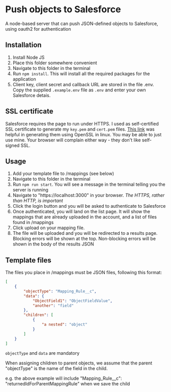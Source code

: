 # Push objects to Salesforce

A node-based server that can push JSON-defined objects to Salesforce, using oauth2 for authentication


## Installation

1. Install Node JS
2. Place this folder somewhere convenient
3. Navigate to this folder in the terminal
4. Run `npm install`. This will install all the required packages for the application
5. Client key, client secret and callback URL are stored in the file .env. Copy the supplied `.example.env` file as `.env` and enter your own Salesforce detais.

## SSL certificate
Salesforce requires the page to run under HTTPS. I used as self-certified SSL certificate to generate my `key.pem` and `cert.pem` files. [This link](https://web.archive.org/web/20120203022122/http://www.silassewell.com/blog/2010/06/03/node-js-https-ssl-server-example/) was helpful in generating them using OpenSSL in linux. You may be able to just use mine. Your browser will complain either way - they don't like self-signed SSL.

## Usage

1. Add your template file to /mappings (see below)
2. Navigate to this folder in the terminal
3. Run `npm run start`. You will see a message in the terminal telling you the server is running
4. Navigate to "https://localhost:3000" in your browser. *The HTTPS, rather than HTTP, is important*
5. Click the login button and you will be asked to authenticate to Salesforce
6. Once authenticated, you will land on the list page. It will show the mappings that are already uploaded in the account, and a list of files found in /mappings
7. Click upload on your mapping file.
8. The file will be uploaded and you will be redirected to a results page. Blocking errors will be shown at the top. Non-blocking errors will be shown in the body of the results JSON


## Template files

The files you place in /mappings must be JSON files, following this format:

```json
[
	{
		"objectType": "Mapping_Rule__c",
		"data": {
			"ObjectField1": "ObjectFieldValue",
			"another": "field"
		},
		"children": [
			{
				"a nested": "object"
			}
		]
	}
]
```

`objectType` and `data` are mandatory

When assigning children to parent objects, we assume that the parent "objectType" is the name of the field in the child.

e.g. the above example will include "Mapping_Rule__c": "returnedIdForParentMappingRule" when we save the child

